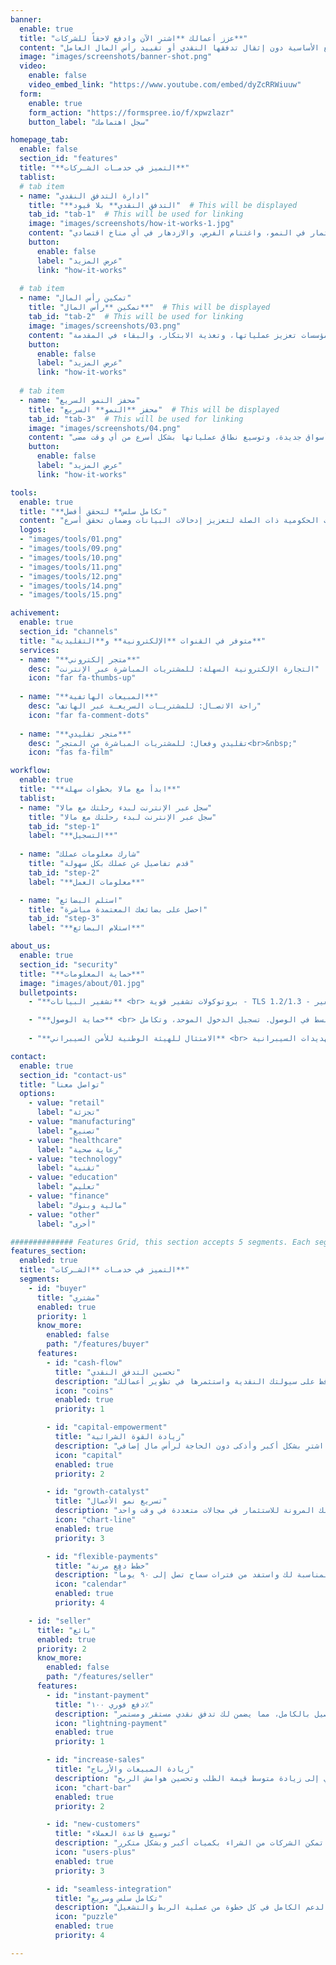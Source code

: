 ```yaml
---
banner:
  enable: true
  title: "عزز أعمالك **اشترِ الآن وادفع لاحقاً للشركات**"
  content: "اختبر القوة التحويلية لـ مالا التي تمكّن الشركات من الوصول إلى السلع الأساسية دون إثقال تدفقها النقدي أو تقييد رأس المال العامل"
  image: "images/screenshots/banner-shot.png"
  video:
    enable: false
    video_embed_link: "https://www.youtube.com/embed/dyZcRRWiuuw"
  form:
    enable: true
    form_action: "https://formspree.io/f/xpwzlazr"
    button_label: "سجل اهتمامك"

homepage_tab:
  enable: false
  section_id: "features"
  title: "**التميز في خدمـات الشـركات**"
  tablist:
  # tab item
  - name: "ادارة التدفق النقدي"
    title: "**التدفق النقدي** بلا قيود"  # This will be displayed
    tab_id: "tab-1"  # This will be used for linking
    image: "images/screenshots/how-it-works-1.jpg"
    content: "مع مالا، تطلق الشركات العنان لقدرتها على شراء البضائع دون قيود التدفق النقدي. هذا يعني أكثر من مجرد راحة مالية - إنها الحرية في الاستثمار في النمو، واغتنام الفرص، والازدهار في أي مناخ اقتصادي"
    button:
      enable: false
      label: "عرض المزيد"
      link: "how-it-works"
      
  # tab item
  - name: "تمكين رأس المال"
    title: "تمكين **رأس المال**"  # This will be displayed
    tab_id: "tab-2"  # This will be used for linking
    image: "images/screenshots/03.png"
    content: "تمكّن مالا الشركات من تحسين استخدام رأس المال العامل بشكل غير مسبوق. من خلال تقليل الأموال المقيدة وتعظيم الكفاءة، يمكن للمؤسسات تعزيز عملياتها، وتغذية الابتكار، والبقاء في المقدمة"
    button:
      enable: false
      label: "عرض المزيد"
      link: "how-it-works"
      
  # tab item
  - name: "محفز النمو السريع"
    title: "محفز **النمو** السريع"  # This will be displayed
    tab_id: "tab-3"  # This will be used for linking
    image: "images/screenshots/04.png"
    content: "قل وداعاً للنمو البطيء. مع مالا، التوسع ليس مجرد احتمال - إنه حتمي. من خلال إزالة العوائق أمام المشتريات، يمكن للشركات تسريع مسار نموها، ودخول أسواق جديدة، وتوسيع نطاق عملياتها بشكل أسرع من أي وقت مضى"
    button:
      enable: false
      label: "عرض المزيد"
      link: "how-it-works"

tools:
  enable: true
  title: "**تكامل سلس** لتحقق أفضل"
  content: "تكامل كامل مع الجهات الحكومية ذات الصلة لتعزيز إدخالات البيانات وضمان تحقق أسرع"
  logos:
  - "images/tools/01.png"
  - "images/tools/09.png"
  - "images/tools/10.png"
  - "images/tools/11.png"
  - "images/tools/12.png"
  - "images/tools/14.png"
  - "images/tools/15.png"

achivement:
  enable: true
  section_id: "channels"
  title: "متوفر في القنوات **الإلكترونية** و**التقليدية**"
  services:
  - name: "**متجر إلكتروني**"
    desc: "التجارة الإلكترونية السهلة: للمشتريات المباشرة عبر الإنترنت"
    icon: "far fa-thumbs-up"
    
  - name: "**المبيعات الهاتفية**"
    desc: "راحة الاتصـال: للمشتريـات السريعـة عبر الهاتف"
    icon: "far fa-comment-dots"
    
  - name: "**متجر تقليدي**"
    desc: "تقليدي وفعال: للمشتريات المباشرة من المتجر<br>&nbsp;"
    icon: "fas fa-film"

workflow:
  enable: true
  title: "**ابدأ مع مالا بخطوات سهلة**"
  tablist:
  - name: "سجل عبر الإنترنت لبدء رحلتك مع مالا"
    title: "سجل عبر الإنترنت لبدء رحلتك مع مالا"
    tab_id: "step-1"
    label: "**التسجيل**"
      
  - name: "شارك معلومات عملك"
    title: "قدم تفاصيل عن عملك بكل سهولة"
    tab_id: "step-2"
    label: "**معلومات العمل**"

  - name: "استلم البضائع"
    title: "احصل على بضائعك المعتمدة مباشرة"
    tab_id: "step-3"
    label: "**استلام البضائع**"

about_us:
  enable: true
  section_id: "security" 
  title: "**حماية المعلومات**"
  image: "images/about/01.jpg"
  bulletpoints:
    - "**تشفير البيانات** <br> بروتوكولات تشفير قوية - TLS 1.2/1.3 - تضمن بقاء معلوماتك آمنة تماماً. وعند تخزينها، نقوم بتحصينها بتشفير AES 256-bit، مما يحول بياناتك إلى قلعة لا يمكن اختراقها"

    - "**حماية الوصول** <br> يوفر مجموعة أمان قوية للتحكم المبسط في الوصول. تسجيل الدخول الموحد، وتكامل SAML مع LDAP، والمصادقة متعددة العوامل تضمن حماية محصنة. يصل المسؤولون إلى الإنتاج بأمان من خلال Bastion Host مع المصادقة متعددة العوامل"
    
    - "**الامتثال للهيئة الوطنية للأمن السيبراني** <br> نمتثل للهيئة الوطنية للأمن السيبراني ومعاييرها وسياساتها لضمان معايير عالية للتهديدات السيبرانية"

contact:
  enable: true
  section_id: "contact-us"
  title: "تواصل معنا"
  options:
    - value: "retail"
      label: "تجزئة"
    - value: "manufacturing"
      label: "تصنيع"
    - value: "healthcare"
      label: "رعاية صحية"
    - value: "technology"
      label: "تقنية"
    - value: "education"
      label: "تعليم"
    - value: "finance"
      label: "مالية وبنوك"
    - value: "other"
      label: "أخرى"

############## Features Grid, this section accepts 5 segments. Each segment can have up to 4 features. ############### 
features_section:
  enabled: true
  title: "التميز في خدمـات **الشـركات**"
  segments:
    - id: "buyer"
      title: "مشتري"
      enabled: true
      priority: 1
      know_more:
        enabled: false
        path: "/features/buyer"
      features:
        - id: "cash-flow"
          title: "تحسين التدفق النقدي"
          description: "احصل على البضائع التي تحتاجها اليوم وادفع لاحقاً. حافظ على سيولتك النقدية واستثمرها في تطوير أعمالك"
          icon: "coins"
          enabled: true
          priority: 1

        - id: "capital-empowerment"
          title: "زيادة القوة الشرائية"
          description: "ضاعف قدرتك الشرائية واستفد من عروض الكميات والخصومات الحصرية. اشترِ بشكل أكبر وأذكى دون الحاجة لرأس مال إضافي"
          icon: "capital"
          enabled: true
          priority: 2

        - id: "growth-catalyst"
          title: "تسريع نمو الأعمال"
          description: "استجب بسرعة لاحتياجات السوق وفرص التوسع دون انتظار دورة رأس المال. امتلك المرونة للاستثمار في مجالات متعددة في وقت واحد"
          icon: "chart-line"
          enabled: true
          priority: 3

        - id: "flexible-payments"
          title: "خطط دفع مرنة"
          description: "استمتع بمرونة في الدفع تناسب احتياجات عملك. اختر خطة السداد المناسبة لك واستفد من فترات سماح تصل إلى ٩٠ يوماً"
          icon: "calendar"
          enabled: true
          priority: 4

    - id: "seller"
      title: "بائع"
      enabled: true
      priority: 2
      know_more:
        enabled: false
        path: "/features/seller"
      features:
        - id: "instant-payment"
          title: "دفع فوري ١٠٠٪"
          description: "احصل على كامل قيمة مبيعاتك فوراً، بدون انتظار أو مخاطر. نحن نتحمل مخاطر التحصيل بالكامل، مما يضمن لك تدفق نقدي مستقر ومستمر"
          icon: "lightning-payment"
          enabled: true
          priority: 1

        - id: "increase-sales"
          title: "زيادة المبيعات والأرباح"
          description: "ضاعف مبيعاتك مع حلول الدفع الآجل. العملاء يشترون أكثر عندما يمكنهم تقسيم الدفعات، مما يؤدي إلى زيادة متوسط قيمة الطلب وتحسين هوامش الربح"
          icon: "chart-bar"
          enabled: true
          priority: 2

        - id: "new-customers"
          title: "توسيع قاعدة العملاء"
          description: "افتح أسواقاً جديدة واستقطب شريحة أكبر من العملاء. حلول المشتريات المرنة تمكن الشركات من الشراء بكميات أكبر وبشكل متكرر"
          icon: "users-plus"
          enabled: true
          priority: 3

        - id: "seamless-integration"
          title: "تكامل سلس وسريع"
          description: "ابدأ البيع خلال أيام مع حلول تكامل مرنة تناسب نظام عملك. نوفر لك الدعم الكامل في كل خطوة من عملية الربط والتشغيل"
          icon: "puzzle"
          enabled: true
          priority: 4

---
```

